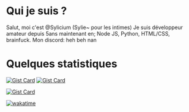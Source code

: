 # Qui je suis ?
Salut, moi c'est @Sylicium (Sylie~ pour les intimes)
Je suis développeur amateur depuis 5ans maintenant en;
Node JS, Python, HTML/CSS, brainfuck.
Mon discord: heh beh nan

# Quelques statistiques
[![Gist Card](https://github-readme-stats.vercel.app/api?username=sylicium&show_icons=true)](https://gist.github.com/Yizack/bbfce31e0217a3689c8d961a356cb10d/)
[![Gist Card](https://github-readme-stats.vercel.app/api/top-langs/?username=sylicium&layout=compact)](https://gist.github.com/Yizack/bbfce31e0217a3689c8d961a356cb10d/)

[![Gist Card](https://github-readme-stats.vercel.app/api/wakatime?username=sylicium)](https://gist.github.com/Yizack/bbfce31e0217a3689c8d961a356cb10d/)

[![wakatime](https://wakatime.com/share/@018ecf52-8546-4a69-8cbb-0614a3b95bb9/07d6e5dd-781b-4376-8474-e6e78bd3732b.svg)](https://wakatime.com/share/@018ecf52-8546-4a69-8cbb-0614a3b95bb9/07d6e5dd-781b-4376-8474-e6e78bd3732b.svg)


<!---
Sylicium/Sylicium is a ✨ special ✨ repository because its `README.md` (this file) appears on your GitHub profile.
You can click the Preview link to take a look at your changes.
--->
